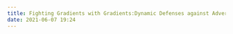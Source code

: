 ```yaml
---
title: Fighting Gradients with Gradients:Dynamic Defenses against Adversarial Attacks
date: 2021-06-07 19:24
---
```

